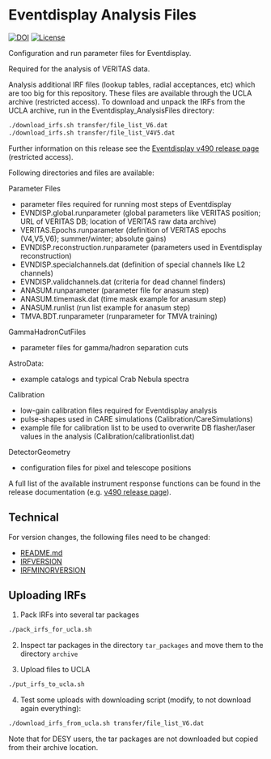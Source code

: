 # Eventdisplay Analysis Files

[![DOI](https://zenodo.org/badge/220767628.svg)](https://zenodo.org/doi/10.5281/zenodo.10616288)
[![License](https://img.shields.io/badge/License-BSD_3--Clause-blue.svg)](https://opensource.org/licenses/BSD-3-Clause)

Configuration and run parameter files for Eventdisplay.

Required for the analysis of VERITAS data.

Analysis additional IRF files (lookup tables, radial acceptances, etc) which are too big for this repository. These files are available through the UCLA archive (restricted access).
To download and unpack the IRFs from the UCLA archive, run in the Eventdisplay_AnalysisFiles directory:

```bash
./download_irfs.sh transfer/file_list_V6.dat
./download_irfs.sh transfer/file_list_V4V5.dat
```

Further information on this release see the [Eventdisplay v490 release page](https://github.com/VERITAS-Observatory/EventDisplay_Release_v490/blob/main/README.md) (restricted access).

Following directories and files are available:

Parameter Files

- parameter files required for running most steps of Eventdisplay
- EVNDISP.global.runparameter (global parameters like VERITAS position; URL of VERITAS DB; location of VERITAS raw data archive)
- VERITAS.Epochs.runparameter (definition of VERITAS epochs (V4,V5,V6); summer/winter; absolute gains)
- EVNDISP.reconstruction.runparameter (parameters used in Eventdisplay reconstruction)
- EVNDISP.specialchannels.dat (definition of special channels like L2 channels)
- EVNDISP.validchannels.dat (criteria for dead channel finders)
- ANASUM.runparameter (parameter file for anasum step)
- ANASUM.timemask.dat (time mask example for anasum step)
- ANASUM.runlist (run list example for anasum step)
- TMVA.BDT.runparameter (runparameter for TMVA training)

GammaHadronCutFiles

- parameter files for gamma/hadron separation cuts

AstroData:

- example catalogs and typical Crab Nebula spectra

Calibration

- low-gain calibration files required for Eventdisplay analysis
- pulse-shapes used in CARE simulations (Calibration/CareSimulations)
- example file for calibration list to be used to overwrite DB flasher/laser values in the analysis (Calibration/calibrationlist.dat)

DetectorGeometry

- configuration files for pixel and telescope positions

A full list of the available instrument response functions can be found in the release documentation (e.g. [v490 release page](https://github.com/VERITAS-Observatory/EventDisplay_Release_v490/blob/main/README.md)).

## Technical

For version changes, the following files need to be changed:

- [README.md](README.md)
- [IRFVERSION](IRFVERSION)
- [IRFMINORVERSION](IRFMINORVERSION)

## Uploading IRFs

1. Pack IRFs into several tar packages

```bash
./pack_irfs_for_ucla.sh
```

2. Inspect tar packages in the directory `tar_packages` and move them to the directory `archive`

3. Upload files to UCLA

```bash
./put_irfs_to_ucla.sh
```

4. Test some uploads with downloading script (modify, to not download again everything):
```bash
./download_irfs_from_ucla.sh transfer/file_list_V6.dat
```

Note that for DESY users, the tar packages are not downloaded but copied from their archive location.
